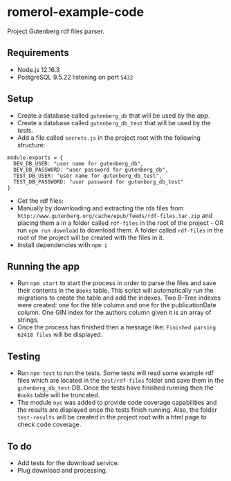# romerol-example-code

Project Gutenberg rdf files parser.

## Requirements

- Node.js 12.16.3
- PostgreSQL 9.5.22 listening on port `5432`

## Setup

- Create a database called `gutenberg_db` that will be used by the *app*.
- Create a database called `gutenberg_db_test` that will be used by the *tests*.
- Add a file called `secrets.js` in the project root with the following structure:

```
module.exports = {
  DEV_DB_USER: "user name for gutenberg_db",
  DEV_DB_PASSWORD: "user password for gutenberg_db",
  TEST_DB_USER: "user name for gutenberg_db_test",
  TEST_DB_PASSWORD: "user password for gutenberg_db_test"
}
```

- Get the rdf files: 
- Manually by downloading and extracting the rds files from `http://www.gutenberg.org/cache/epub/feeds/rdf-files.tar.zip` and placing them a in a folder called `rdf-files` in the root of the project - OR run `npm run download` to download them. A folder called `rdf-files` in the root of the project will be created with the files in it.
- Install dependencies with `npm i`

## Running the app

- Run `npm start` to start the process in order to parse the files and save their contents in the `Books` table. This script will automatically run the migrations to create the table and add the indexes. Two B-Tree indexes were created: one for the title column and one for the publicationDate column. One GIN index for the authors column given it is an array of strings.
- Once the process has finished then a message like: `Finished parsing 62418 files` will be displayed.

## Testing

- Run `npm test` to run the tests. Some tests will read some example rdf files which are located in the `test/rdf-files` folder and save them in the `gutenberg_db_test` DB. Once the tests have finished running then the `Books` table will be truncated.
- The module `nyc` was added to provide code coverage capabilities and the results are displayed once the tests finish running. Also, the folder `test-results` will be created in the project root with a html page to check code coverage.

## To do

- Add tests for the download service. 
- Plug download and processing.





